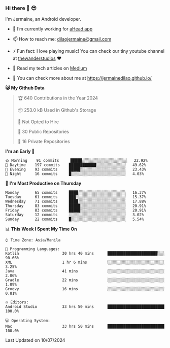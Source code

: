 ### Hi there 👋 😎
I'm Jermaine, an Android developer.

- 🔭 I’m currently working for [aHead app](https://www.ahead-app.com/)

- 📫 How to reach me: dilaojermaine@gmail.com

- ⚡ Fun fact: I love playing music! You can check our tiny youtube channel at [thewanderstudios](https://www.youtube.com/thewanderstudios) ♥️

- 📖 Read my tech articles on [Medium](https://jermainedilao.medium.com/)

- 👀 You can check more about me at https://jermainedilao.github.io/

<!--
**jermainedilao/jermainedilao** is a ✨ _special_ ✨ repository because its `README.md` (this file) appears on your GitHub profile.

Here are some ideas to get you started:

- 🔭 I’m currently working on ...
- 🌱 I’m currently learning ...
- 👯 I’m looking to collaborate on ...
- 🤔 I’m looking for help with ...
- 💬 Ask me about ...
- 📫 How to reach me: ...
- 😄 Pronouns: ...
- ⚡ Fun fact: ...
-->

<!--START_SECTION:waka-->
**🐱 My Github Data** 

> 🏆 640 Contributions in the Year 2024
 > 
> 📦 253.0 kB Used in Github's Storage 
 > 
> 🚫 Not Opted to Hire
 > 
> 📜 30 Public Repositories 
 > 
> 🔑 16 Private Repositories  
 > 
**I'm an Early 🐤** 

```text
🌞 Morning    91 commits     █████░░░░░░░░░░░░░░░░░░░░   22.92% 
🌆 Daytime    197 commits    ████████████░░░░░░░░░░░░░   49.62% 
🌃 Evening    93 commits     █████░░░░░░░░░░░░░░░░░░░░   23.43% 
🌙 Night      16 commits     █░░░░░░░░░░░░░░░░░░░░░░░░   4.03%

```
📅 **I'm Most Productive on Thursday** 

```text
Monday       65 commits     ████░░░░░░░░░░░░░░░░░░░░░   16.37% 
Tuesday      61 commits     ███░░░░░░░░░░░░░░░░░░░░░░   15.37% 
Wednesday    71 commits     ████░░░░░░░░░░░░░░░░░░░░░   17.88% 
Thursday     83 commits     █████░░░░░░░░░░░░░░░░░░░░   20.91% 
Friday       83 commits     █████░░░░░░░░░░░░░░░░░░░░   20.91% 
Saturday     12 commits     ░░░░░░░░░░░░░░░░░░░░░░░░░   3.02% 
Sunday       22 commits     █░░░░░░░░░░░░░░░░░░░░░░░░   5.54%

```


📊 **This Week I Spent My Time On** 

```text
⌚︎ Time Zone: Asia/Manila

💬 Programming Languages: 
Kotlin                   30 hrs 40 mins      ██████████████████████░░░   90.66% 
XML                      1 hr 6 mins         ░░░░░░░░░░░░░░░░░░░░░░░░░   3.25% 
Java                     41 mins             ░░░░░░░░░░░░░░░░░░░░░░░░░   2.06% 
Gradle                   22 mins             ░░░░░░░░░░░░░░░░░░░░░░░░░   1.09% 
Groovy                   16 mins             ░░░░░░░░░░░░░░░░░░░░░░░░░   0.81%

🔥 Editors: 
Android Studio           33 hrs 50 mins      █████████████████████████   100.0%

💻 Operating System: 
Mac                      33 hrs 50 mins      █████████████████████████   100.0%

```


 Last Updated on 10/07/2024
<!--END_SECTION:waka-->
